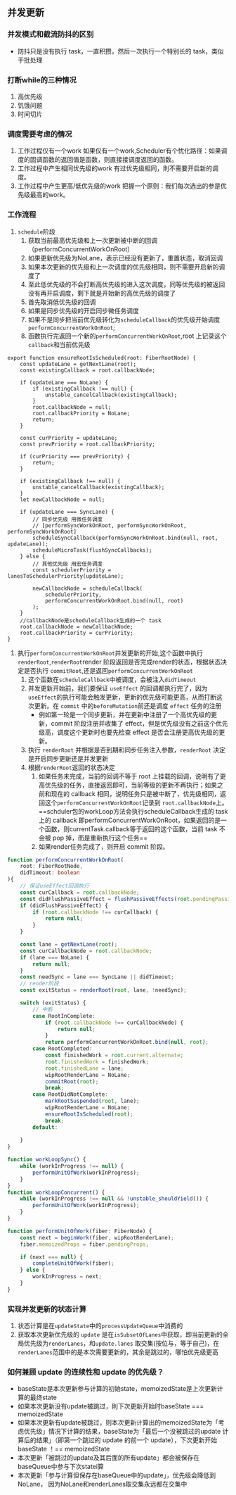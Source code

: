 ## 并发更新

### 并发模式和截流防抖的区别
- 防抖只是没有执行 task，一直积攒，然后一次执行一个特别长的 task，类似于批处理  

### 打断while的三种情况
1. 高优先级
2. 饥饿问题
3. 时间切片

### 调度需要考虑的情况
1. 工作过程仅有一个work
    如果仅有一个work,Scheduler有个忧化路径：如果调度的固调函数的返回值是函数，则直接接调度返回的函数。
2. 工作过程中产生相同优先级的work
    有过优先级相同，則不需要开启新的调度。
3. 工作过程中产生更高/低优先级的work
    把握一个原则：我们每次选出的参是优先级最高的work。

### 工作流程
1. `schedule`阶段
   1. 获取当前最高优先级和上一次更新被中断的回调（performConcurrentWorkOnRoot）
   2. 如果更新优先级为NoLane，表示已经没有更新了，重置状态，取消回调
   3. 如果本次更新的优先级和上一次调度的优先级相同，则不需要开启新的调度了
   4. 至此低优先级的不会打断高优先级的进入这次调度，同等优先级的被返回没有再开启调度，剩下就是开始新的高优先级的调度了
   5. 首先取消低优先级的回调
   6. 如果是同步优先级的开启同步微任务调度
   7. 如果不是同步把当前优先级转化为`scheduleCallback`的优先级开始调度`performConcurrentWorkOnRoot`;
   8. 函数执行完返回一个新的`performConcurrentWorkOnRoot`,root 上记录这个`callback`和当前优先级
```ts{.line-numbers}
export function ensureRootIsScheduled(root: FiberRootNode) {
	const updateLane = getNextLane(root);
	const existingCallback = root.callbackNode;

	if (updateLane === NoLane) {
		if (existingCallback !== null) {
			unstable_cancelCallback(existingCallback);
		}
		root.callbackNode = null;
		root.callbackPriority = NoLane;
		return;
	}

	const curPriority = updateLane;
	const prevPriority = root.callbackPriority;

	if (curPriority === prevPriority) {
		return;
	}

	if (existingCallback !== null) {
		unstable_cancelCallback(existingCallback);
	}
	let newCallbackNode = null;

	if (updateLane === SyncLane) {
		// 同步优先级 用微任务调度
		// [performSyncWorkOnRoot, performSyncWorkOnRoot, performSyncWorkOnRoot]
		scheduleSyncCallback(performSyncWorkOnRoot.bind(null, root, updateLane));
		scheduleMicroTask(flushSyncCallbacks);
	} else {
		// 其他优先级 用宏任务调度
		const schedulerPriority = lanesToSchedulerPriority(updateLane);

		newCallbackNode = scheduleCallback(
			schedulerPriority,
			performConcurrentWorkOnRoot.bind(null, root)
		);
	}
    //callbackNode是scheduleCallback生成的一个 task
	root.callbackNode = newCallbackNode;
	root.callbackPriority = curPriority;
}
```

1. 执行`performConcurrentWorkOnRoot`并发更新的开始,这个函数中执行 `renderRoot`,`renderRoot`render 阶段返回是否完成render的状态，根据状态决定是否执行 `commitRoot`,还是返回`performConcurrentWorkOnRoot`
   1. 这个函数在`scheduleCallback`中被调度，会被注入`didTimeout`
   2. 并发更新开始前，我们要保证 `useEffect` 的回调都执行完了，因为`useEffect`的执行可能会触发更新，更新的优先级可能更高，从而打断这次更新。在 `commit` 中的`beforeMutation`前还是调度 `effect` 任务的注册
      - 例如第一轮是一个同步更新，并在更新中注册了一个高优先级的更新，commit 阶段注册并收集了 effect，但是优先级没有之前这个优先级高，调度这个更新时也要先检查 effect 是否会注册更高优先级的更新。
   3. 执行 `renderRoot` 并根据是否到期和同步任务注入参数，`renderRoot` 决定是开启同步更新还是并发更新
   4. 根据`renderRoot`返回的状态决定
      1. 如果任务未完成，当前的回调不等于 root 上挂载的回调，说明有了更高优先级的任务，直接返回即可，当前等级的更新不再执行；如果之前和现在的 callback 相同，说明任务只是被中断了，优先级相同，返回这个`performConcurrentWorkOnRoot`记录到 `root.callbackNode`上。==schduler包的workLoop方法会执行scheduleCallback生成的 task 上的 callback 即performConcurrentWorkOnRoot，如果返回的是一个函数，则currentTask.callback等于返回的这个函数，当前 task 不会被 pop 掉，而是重新执行这个任务==
      2. 如果render任务完成了，则开启 commit 阶段。
```ts {.line-numbers}
function performConcurrentWorkOnRoot(
	root: FiberRootNode,
	didTimeout: boolean
){
	// 保证useEffect回调执行
	const curCallback = root.callbackNode;
	const didFlushPassiveEffect = flushPassiveEffects(root.pendingPassiveEffects);
	if (didFlushPassiveEffect) {
		if (root.callbackNode !== curCallback) {
			return null;
		}
	}

	const lane = getNextLane(root);
	const curCallbackNode = root.callbackNode;
	if (lane === NoLane) {
		return null;
	}
	const needSync = lane === SyncLane || didTimeout;
	// render阶段
	const exitStatus = renderRoot(root, lane, !needSync);

	switch (exitStatus) {
		// 中断
		case RootInComplete:
			if (root.callbackNode !== curCallbackNode) {
				return null;
			}
			return performConcurrentWorkOnRoot.bind(null, root);
		case RootCompleted:
			const finishedWork = root.current.alternate;
			root.finishedWork = finishedWork;
			root.finishedLane = lane;
			wipRootRenderLane = NoLane;
			commitRoot(root);
			break;
		case RootDidNotComplete:
			markRootSuspended(root, lane);
			wipRootRenderLane = NoLane;
			ensureRootIsScheduled(root);
			break;
		default:
			
	}
}
```

```ts {.line-numbers}
function workLoopSync() {
	while (workInProgress !== null) {
		performUnitOfWork(workInProgress);
	}
}
function workLoopConcurrent() {
	while (workInProgress !== null && !unstable_shouldYield()) {
		performUnitOfWork(workInProgress);
	}
}

function performUnitOfWork(fiber: FiberNode) {
	const next = beginWork(fiber, wipRootRenderLane);
	fiber.memoizedProps = fiber.pendingProps;

	if (next === null) {
		completeUnitOfWork(fiber);
	} else {
		workInProgress = next;
	}
}
```

### 实现并发更新的状态计算
1. 状态计算是在`updateState`中的`processUpdateQueue`中消费的
2. 获取本次更新优先级的 `update` 是在`isSubsetOfLanes`中获取，即当前更新的全局优先级为`renderLanes`，和`update.lanes` 取交集(按位与，等于自己)，在`renderLanes`范围中的是本次需要更新的，其余是跳过的，哪怕优先级更高

### 如何兼顾 update 的连续性和 update 的优先级？
- baseState是本次更新参与计算的初始state，memoizedState是上次更新计算的最终state
- 如果本次更新没有update被跳过，則下次更新开始时baseState === memoizedState
- 如果本次更新有update被跳过，则本次更新计算出的memoizedState为「考虑优先级」情况下计算的结果，baseState为「最后一个没被跳过的update 计算后的结果」（即第一个跳过的 update 的前一个 update），下次更新开始baseState  ！== memoizedState
- 本次更新「被跳过的update及其后面的所有update」都会被保存在baseQueue中参与下次statei算
- 本次更新「参与计算但保存在baseQueue中的update」，优先级会降低到NoLane， 因为NoLane和renderLanes取交集永远都在交集中
